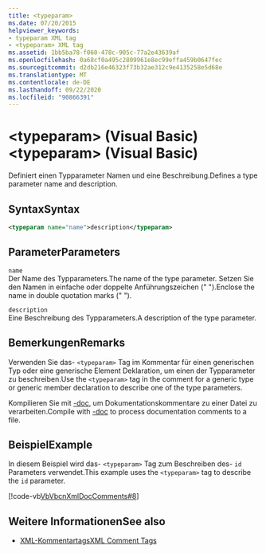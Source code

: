 ```yaml
---
title: <typeparam>
ms.date: 07/20/2015
helpviewer_keywords:
- typeparam XML tag
- <typeparam> XML tag
ms.assetid: 1bb5ba78-f060-478c-905c-77a2e43639af
ms.openlocfilehash: 0a68cf0a495c2809961e8ec99effa459b0647fec
ms.sourcegitcommit: d2db216e46323f73b32ae312c9e4135258e5d68e
ms.translationtype: MT
ms.contentlocale: de-DE
ms.lasthandoff: 09/22/2020
ms.locfileid: "90866391"
---
```

# <a name="typeparam-visual-basic"></a><span data-ttu-id="f7e0a-101">\<typeparam> (Visual Basic)</span><span class="sxs-lookup"><span data-stu-id="f7e0a-101">\<typeparam> (Visual Basic)</span></span>

<span data-ttu-id="f7e0a-102">Definiert einen Typparameter Namen und eine Beschreibung.</span><span class="sxs-lookup"><span data-stu-id="f7e0a-102">Defines a type parameter name and description.</span></span>  
  
## <a name="syntax"></a><span data-ttu-id="f7e0a-103">Syntax</span><span class="sxs-lookup"><span data-stu-id="f7e0a-103">Syntax</span></span>  
  
```xml  
<typeparam name="name">description</typeparam>  
```  
  
## <a name="parameters"></a><span data-ttu-id="f7e0a-104">Parameter</span><span class="sxs-lookup"><span data-stu-id="f7e0a-104">Parameters</span></span>  

 `name`  
 <span data-ttu-id="f7e0a-105">Der Name des Typparameters.</span><span class="sxs-lookup"><span data-stu-id="f7e0a-105">The name of the type parameter.</span></span> <span data-ttu-id="f7e0a-106">Setzen Sie den Namen in einfache oder doppelte Anführungszeichen (" ").</span><span class="sxs-lookup"><span data-stu-id="f7e0a-106">Enclose the name in double quotation marks (" ").</span></span>  
  
 `description`  
 <span data-ttu-id="f7e0a-107">Eine Beschreibung des Typparameters.</span><span class="sxs-lookup"><span data-stu-id="f7e0a-107">A description of the type parameter.</span></span>  
  
## <a name="remarks"></a><span data-ttu-id="f7e0a-108">Bemerkungen</span><span class="sxs-lookup"><span data-stu-id="f7e0a-108">Remarks</span></span>  

 <span data-ttu-id="f7e0a-109">Verwenden Sie das- `<typeparam>` Tag im Kommentar für einen generischen Typ oder eine generische Element Deklaration, um einen der Typparameter zu beschreiben.</span><span class="sxs-lookup"><span data-stu-id="f7e0a-109">Use the `<typeparam>` tag in the comment for a generic type or generic member declaration to describe one of the type parameters.</span></span>  
  
 <span data-ttu-id="f7e0a-110">Kompilieren Sie mit [-doc](../../reference/command-line-compiler/doc.md), um Dokumentationskommentare zu einer Datei zu verarbeiten.</span><span class="sxs-lookup"><span data-stu-id="f7e0a-110">Compile with [-doc](../../reference/command-line-compiler/doc.md) to process documentation comments to a file.</span></span>  
  
## <a name="example"></a><span data-ttu-id="f7e0a-111">Beispiel</span><span class="sxs-lookup"><span data-stu-id="f7e0a-111">Example</span></span>  

 <span data-ttu-id="f7e0a-112">In diesem Beispiel wird das- `<typeparam>` Tag zum Beschreiben des- `id` Parameters verwendet.</span><span class="sxs-lookup"><span data-stu-id="f7e0a-112">This example uses the `<typeparam>` tag to describe the `id` parameter.</span></span>  
  
 [!code-vb[VbVbcnXmlDocComments#8](~/samples/snippets/visualbasic/VS_Snippets_VBCSharp/VbVbcnXmlDocComments/VB/Class1.vb#8)]  
  
## <a name="see-also"></a><span data-ttu-id="f7e0a-113">Weitere Informationen</span><span class="sxs-lookup"><span data-stu-id="f7e0a-113">See also</span></span>

- [<span data-ttu-id="f7e0a-114">XML-Kommentartags</span><span class="sxs-lookup"><span data-stu-id="f7e0a-114">XML Comment Tags</span></span>](index.md)

